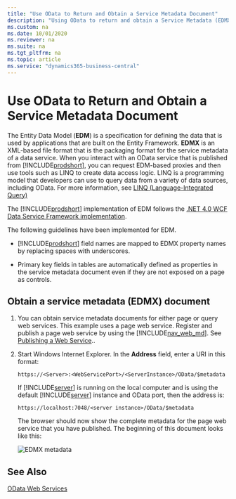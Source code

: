 ```yaml
---
title: "Use OData to Return and Obtain a Service Metadata Document"
description: "Using OData to return and obtain a Service Metadata (EDMX) Document."
ms.custom: na
ms.date: 10/01/2020
ms.reviewer: na
ms.suite: na
ms.tgt_pltfrm: na
ms.topic: article
ms.service: "dynamics365-business-central"
---
```


# Use OData to Return and Obtain a Service Metadata Document

The Entity Data Model \(**EDM**\) is a specification for defining the data that is used by applications that are built on the Entity Framework. **EDMX** is an XML-based file format that is the packaging format for the service metadata of a data service. When you interact with an OData service that is published from [!INCLUDE[prodshort](../developer/includes/prodshort.md)], you can request EDM-based proxies and then use tools such as LINQ to create data access logic. LINQ is a programming model that developers can use to query data from a variety of data sources, including OData. For more information, see [LINQ \(Language-Integrated Query\)](https://go.microsoft.com/fwlink/?LinkId=230540)  
  
The [!INCLUDE[prodshort](../developer/includes/prodshort.md)] implementation of EDM follows the [.NET 4.0 WCF Data Service Framework implementation](https://go.microsoft.com/fwlink/?LinkId=214680).  
  
The following guidelines have been implemented for EDM.  
  
-   [!INCLUDE[prodshort](../developer/includes/prodshort.md)] field names are mapped to EDMX property names by replacing spaces with underscores.  
  
-   Primary key fields in tables are automatically defined as properties in the service metadata document even if they are not exposed on a page as controls.  
  
## Obtain a service metadata \(EDMX\) document  
  
1.  You can obtain service metadata documents for either page or query web services. This example uses a page web service. Register and publish a page web service by using the [!INCLUDE[nav_web_md](../developer/includes/nav_web_md.md)]. See [Publishing a Web Service](publish-web-service.md)..  
  
2.  Start Windows Internet Explorer. In the **Address** field, enter a URI in this format:  
  
    ```  
    https://<Server>:<WebServicePort>/<ServerInstance>/OData/$metadata  
    ```  
  
     If [!INCLUDE[server](../developer/includes/server.md)] is running on the local computer and is using the default [!INCLUDE[server](../developer/includes/server.md)] instance and OData port, then the address is:  
  
    ```  
    https://localhost:7048/<server instance>/OData/$metadata  
    ```  
  
     The browser should now show the complete metadata for the page web service that you have published. The beginning of this document looks like this:  
  
     ![EDMX metadata](../developer/media/EDMX.JPG "EDMX")  
  
## See Also  
 [OData Web Services](OData-Web-Services.md)
